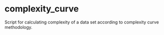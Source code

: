 # complexity_curve
Script for calculating complexity of a data set according to complexity curve methodology.
